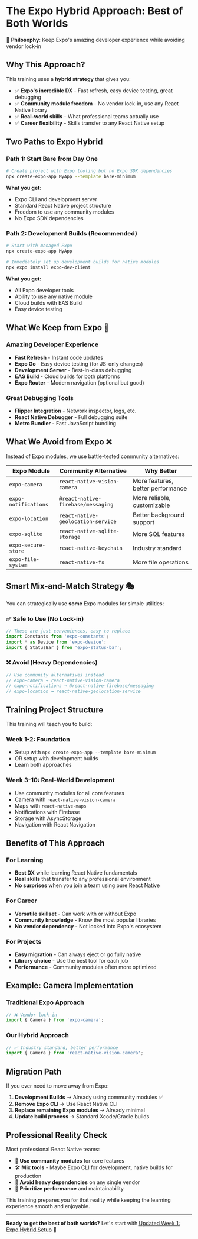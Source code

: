 # The Expo Hybrid Approach: Best of Both Worlds

🎯 **Philosophy**: Keep Expo's amazing developer experience while avoiding vendor lock-in

## Why This Approach?

This training uses a **hybrid strategy** that gives you:
- ✅ **Expo's incredible DX** - Fast refresh, easy device testing, great debugging
- ✅ **Community module freedom** - No vendor lock-in, use any React Native library
- ✅ **Real-world skills** - What professional teams actually use
- ✅ **Career flexibility** - Skills transfer to any React Native setup

## Two Paths to Expo Hybrid

### Path 1: Start Bare from Day One
```bash
# Create project with Expo tooling but no Expo SDK dependencies
npx create-expo-app MyApp --template bare-minimum
```

**What you get:**
- Expo CLI and development server
- Standard React Native project structure  
- Freedom to use any community modules
- No Expo SDK dependencies

### Path 2: Development Builds (Recommended)
```bash
# Start with managed Expo
npx create-expo-app MyApp

# Immediately set up development builds for native modules
npx expo install expo-dev-client
```

**What you get:**
- All Expo developer tools
- Ability to use any native module
- Cloud builds with EAS Build
- Easy device testing

## What We Keep from Expo 🌟

### Amazing Developer Experience
- **Fast Refresh** - Instant code updates
- **Expo Go** - Easy device testing (for JS-only changes)
- **Development Server** - Best-in-class debugging
- **EAS Build** - Cloud builds for both platforms
- **Expo Router** - Modern navigation (optional but good)

### Great Debugging Tools
- **Flipper Integration** - Network inspector, logs, etc.
- **React Native Debugger** - Full debugging suite
- **Metro Bundler** - Fast JavaScript bundling

## What We Avoid from Expo ❌

Instead of Expo modules, we use battle-tested community alternatives:

| Expo Module | Community Alternative | Why Better |
|-------------|----------------------|------------|
| `expo-camera` | `react-native-vision-camera` | More features, better performance |
| `expo-notifications` | `@react-native-firebase/messaging` | More reliable, customizable |
| `expo-location` | `react-native-geolocation-service` | Better background support |
| `expo-sqlite` | `react-native-sqlite-storage` | More SQL features |
| `expo-secure-store` | `react-native-keychain` | Industry standard |
| `expo-file-system` | `react-native-fs` | More file operations |

## Smart Mix-and-Match Strategy 🎭

You can strategically use **some** Expo modules for simple utilities:

### ✅ Safe to Use (No Lock-in)
```javascript
// These are just conveniences, easy to replace
import Constants from 'expo-constants';
import * as Device from 'expo-device';
import { StatusBar } from 'expo-status-bar';
```

### ❌ Avoid (Heavy Dependencies)
```javascript
// Use community alternatives instead
// expo-camera → react-native-vision-camera
// expo-notifications → @react-native-firebase/messaging  
// expo-location → react-native-geolocation-service
```

## Training Project Structure

This training will teach you to build:

### Week 1-2: Foundation
- Setup with `npx create-expo-app --template bare-minimum`
- OR setup with development builds
- Learn both approaches

### Week 3-10: Real-World Development
- Use community modules for all core features
- Camera with `react-native-vision-camera`
- Maps with `react-native-maps`
- Notifications with Firebase
- Storage with AsyncStorage
- Navigation with React Navigation

## Benefits of This Approach

### For Learning
- **Best DX** while learning React Native fundamentals
- **Real skills** that transfer to any professional environment
- **No surprises** when you join a team using pure React Native

### For Career
- **Versatile skillset** - Can work with or without Expo
- **Community knowledge** - Know the most popular libraries
- **No vendor dependency** - Not locked into Expo's ecosystem

### For Projects
- **Easy migration** - Can always eject or go fully native
- **Library choice** - Use the best tool for each job
- **Performance** - Community modules often more optimized

## Example: Camera Implementation

### Traditional Expo Approach
```javascript
// ❌ Vendor lock-in
import { Camera } from 'expo-camera';
```

### Our Hybrid Approach
```javascript
// ✅ Industry standard, better performance
import { Camera } from 'react-native-vision-camera';
```

## Migration Path

If you ever need to move away from Expo:

1. **Development Builds** → Already using community modules ✅
2. **Remove Expo CLI** → Use React Native CLI
3. **Replace remaining Expo modules** → Already minimal
4. **Update build process** → Standard Xcode/Gradle builds

## Professional Reality Check

Most professional React Native teams:
- 🏢 **Use community modules** for core features
- 🛠️ **Mix tools** - Maybe Expo CLI for development, native builds for production
- 📱 **Avoid heavy dependencies** on any single vendor
- 🚀 **Prioritize performance** and maintainability

This training prepares you for that reality while keeping the learning experience smooth and enjoyable.

---

**Ready to get the best of both worlds?** Let's start with [Updated Week 1: Expo Hybrid Setup](../week-01-hybrid/README.md) 🚀